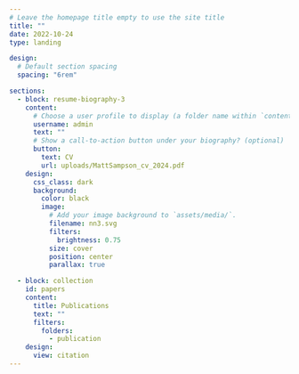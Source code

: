 ```yaml
---
# Leave the homepage title empty to use the site title
title: ""
date: 2022-10-24
type: landing

design:
  # Default section spacing
  spacing: "6rem"

sections:
  - block: resume-biography-3
    content:
      # Choose a user profile to display (a folder name within `content/authors/`)
      username: admin
      text: ""
      # Show a call-to-action button under your biography? (optional)
      button:
        text: CV
        url: uploads/MattSampson_cv_2024.pdf
    design:
      css_class: dark
      background:
        color: black
        image:
          # Add your image background to `assets/media/`.
          filename: nn3.svg
          filters:
            brightness: 0.75
          size: cover
          position: center
          parallax: true

  - block: collection
    id: papers
    content:
      title: Publications
      text: ""
      filters:
        folders:
          - publication
    design:
      view: citation
---
```

